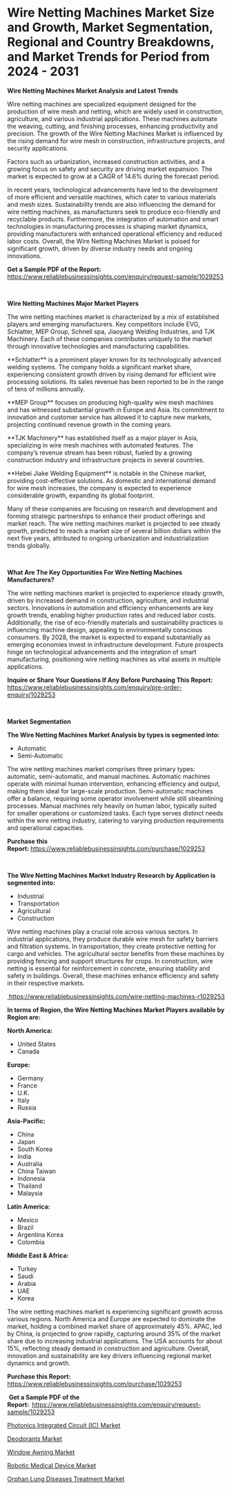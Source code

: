 <p><h1>Wire Netting Machines Market Size and Growth, Market Segmentation, Regional and Country Breakdowns, and Market Trends for Period from 2024 -  2031</h1></p><p><strong>Wire Netting Machines Market Analysis and Latest Trends</strong></p>
<p><p>Wire netting machines are specialized equipment designed for the production of wire mesh and netting, which are widely used in construction, agriculture, and various industrial applications. These machines automate the weaving, cutting, and finishing processes, enhancing productivity and precision. The growth of the Wire Netting Machines Market is influenced by the rising demand for wire mesh in construction, infrastructure projects, and security applications. </p><p>Factors such as urbanization, increased construction activities, and a growing focus on safety and security are driving market expansion. The market is expected to grow at a CAGR of 14.6% during the forecast period. </p><p>In recent years, technological advancements have led to the development of more efficient and versatile machines, which cater to various materials and mesh sizes. Sustainability trends are also influencing the demand for wire netting machines, as manufacturers seek to produce eco-friendly and recyclable products. Furthermore, the integration of automation and smart technologies in manufacturing processes is shaping market dynamics, providing manufacturers with enhanced operational efficiency and reduced labor costs. Overall, the Wire Netting Machines Market is poised for significant growth, driven by diverse industry needs and ongoing innovations.</p></p>
<p><strong>Get a Sample PDF of the Report:&nbsp;</strong> <a href="https://www.reliablebusinessinsights.com/enquiry/request-sample/1029253">https://www.reliablebusinessinsights.com/enquiry/request-sample/1029253</a></p>
<p>&nbsp;</p>
<p><strong>Wire Netting Machines Major Market Players</strong></p>
<p><p>The wire netting machines market is characterized by a mix of established players and emerging manufacturers. Key competitors include EVG, Schlatter, MEP Group, Schnell spa, Jiaoyang Welding Industries, and TJK Machinery. Each of these companies contributes uniquely to the market through innovative technologies and manufacturing capabilities.</p><p>**Schlatter** is a prominent player known for its technologically advanced welding systems. The company holds a significant market share, experiencing consistent growth driven by rising demand for efficient wire processing solutions. Its sales revenue has been reported to be in the range of tens of millions annually.</p><p>**MEP Group** focuses on producing high-quality wire mesh machines and has witnessed substantial growth in Europe and Asia. Its commitment to innovation and customer service has allowed it to capture new markets, projecting continued revenue growth in the coming years.</p><p>**TJK Machinery** has established itself as a major player in Asia, specializing in wire mesh machines with automated features. The company’s revenue stream has been robust, fueled by a growing construction industry and infrastructure projects in several countries.</p><p>**Hebei Jiake Welding Equipment** is notable in the Chinese market, providing cost-effective solutions. As domestic and international demand for wire mesh increases, the company is expected to experience considerable growth, expanding its global footprint.</p><p>Many of these companies are focusing on research and development and forming strategic partnerships to enhance their product offerings and market reach. The wire netting machines market is projected to see steady growth, predicted to reach a market size of several billion dollars within the next five years, attributed to ongoing urbanization and industrialization trends globally.</p></p>
<p>&nbsp;</p>
<p><strong>What Are The Key Opportunities For Wire Netting Machines Manufacturers?</strong></p>
<p><p>The wire netting machines market is projected to experience steady growth, driven by increased demand in construction, agriculture, and industrial sectors. Innovations in automation and efficiency enhancements are key growth trends, enabling higher production rates and reduced labor costs. Additionally, the rise of eco-friendly materials and sustainability practices is influencing machine design, appealing to environmentally conscious consumers. By 2028, the market is expected to expand substantially as emerging economies invest in infrastructure development. Future prospects hinge on technological advancements and the integration of smart manufacturing, positioning wire netting machines as vital assets in multiple applications.</p></p>
<p><strong>Inquire or Share Your Questions If Any Before Purchasing This Report:</strong> <a href="https://www.reliablebusinessinsights.com/enquiry/pre-order-enquiry/1029253">https://www.reliablebusinessinsights.com/enquiry/pre-order-enquiry/1029253</a></p>
<p>&nbsp;</p>
<p><strong>Market Segmentation</strong></p>
<p><strong>The Wire Netting Machines Market Analysis by types is segmented into:</strong></p>
<p><ul><li>Automatic</li><li>Semi-Automatic</li></ul></p>
<p><p>The wire netting machines market comprises three primary types: automatic, semi-automatic, and manual machines. Automatic machines operate with minimal human intervention, enhancing efficiency and output, making them ideal for large-scale production. Semi-automatic machines offer a balance, requiring some operator involvement while still streamlining processes. Manual machines rely heavily on human labor, typically suited for smaller operations or customized tasks. Each type serves distinct needs within the wire netting industry, catering to varying production requirements and operational capacities.</p></p>
<p><strong>Purchase this Report:&nbsp;</strong><a href="https://www.reliablebusinessinsights.com/purchase/1029253">https://www.reliablebusinessinsights.com/purchase/1029253</a></p>
<p>&nbsp;</p>
<p><strong>The Wire Netting Machines Market Industry Research by Application is segmented into:</strong></p>
<p><ul><li>Industrial</li><li>Transportation</li><li>Agricultural</li><li>Construction</li></ul></p>
<p><p>Wire netting machines play a crucial role across various sectors. In industrial applications, they produce durable wire mesh for safety barriers and filtration systems. In transportation, they create protective netting for cargo and vehicles. The agricultural sector benefits from these machines by providing fencing and support structures for crops. In construction, wire netting is essential for reinforcement in concrete, ensuring stability and safety in buildings. Overall, these machines enhance efficiency and safety in their respective markets.</p></p>
<p><a href="https://www.reliablebusinessinsights.com/wire-netting-machines-r1029253">&nbsp;https://www.reliablebusinessinsights.com/wire-netting-machines-r1029253</a></p>
<p><strong>In terms of Region, the Wire Netting Machines Market Players available by Region are:</strong></p>
<p>
    <p> <strong> North America: </strong>
        <ul>
            <li>United States</li>
            <li>Canada</li>
        </ul>
        </p> 
    <p> <strong> Europe: </strong>
        <ul>
            <li>Germany</li>
            <li>France</li>
            <li>U.K.</li>
            <li>Italy</li>
            <li>Russia</li>
        </ul>
        </p> 
    <p> <strong> Asia-Pacific: </strong>
        <ul>
            <li>China</li>
            <li>Japan</li>
            <li>South Korea</li>
            <li>India</li>
            <li>Australia</li>
            <li>China Taiwan</li>
            <li>Indonesia</li>
            <li>Thailand</li>
            <li>Malaysia</li>
        </ul>
        </p> 
    <p> <strong> Latin America: </strong>
        <ul>
            <li>Mexico</li>
            <li>Brazil</li>
            <li>Argentina Korea</li>
            <li>Colombia</li>
        </ul>
        </p> 
    <p> <strong> Middle East & Africa: </strong>
        <ul>
            <li>Turkey</li>
            <li>Saudi</li>
            <li>Arabia</li>
            <li>UAE</li>
            <li>Korea</li>
        </ul>
    </p>
    </p>
<p><p>The wire netting machines market is experiencing significant growth across various regions. North America and Europe are expected to dominate the market, holding a combined market share of approximately 45%. APAC, led by China, is projected to grow rapidly, capturing around 35% of the market share due to increasing industrial applications. The USA accounts for about 15%, reflecting steady demand in construction and agriculture. Overall, innovation and sustainability are key drivers influencing regional market dynamics and growth.</p></p>
<p><strong>Purchase this Report: </strong><a href="https://www.reliablebusinessinsights.com/purchase/1029253">https://www.reliablebusinessinsights.com/purchase/1029253</a></p>
<p>&nbsp;<strong>Get a Sample PDF of the Report:&nbsp;&nbsp;</strong><a href="https://www.reliablebusinessinsights.com/enquiry/request-sample/1029253">https://www.reliablebusinessinsights.com/enquiry/request-sample/1029253</a></p>
<p><strong></strong></p>
<p><p><a href="https://github.com/angelajermaine/Market-Research-Report-List-5/blob/main/photonics-integrated-circuit-ic-market.md">Photonics Integrated Circuit (IC) Market</a></p><p><a href="https://github.com/hrhzhypq19/Market-Research-Report-List-1/blob/main/deodorants-market.md">Deodorants Market</a></p><p><a href="https://www.linkedin.com/pulse/window-awning-industry-insights-report-analyzing-market-trends-ayksf?trackingId=jp2SObAZRHyoKRYYuuurSw%3D%3D">Window Awning Market</a></p><p><a href="https://www.linkedin.com/pulse/robotic-medical-device-market-outlook-forecast-from-2024-vz4ne?trackingId=Znjx5I8%2BSPKLmuVMwa9OOA%3D%3D">Robotic Medical Device Market</a></p><p><a href="https://issuu.com/reportprime-2/docs/orphan-lung-diseases-treatment-mark_b9868093b08ba5">Orphan Lung Diseases Treatment Market</a></p></p>